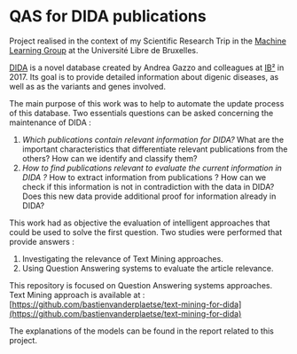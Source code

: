 # QAS for DIDA publications
Project realised in the context of my Scientific Research Trip in the [Machine Learning Group](http://mlg.ulb.ac.be/) at the Université Libre de Bruxelles.

[DIDA](http://dida.ibsquare.be/) is a novel database created by Andrea Gazzo and colleagues at [IB²](http://ibsquare.be/) in 2017. Its goal is to provide detailed information about digenic diseases, as well as as the variants and genes involved.

The main purpose of this work was to help to automate the update process of this database. Two essentials questions can be asked concerning the maintenance of DIDA :
1. *Which publications contain relevant information for DIDA?*
What are the important characteristics that differentiate relevant publications from the others? How can we identify and classify them?
2. *How to find publications relevant to evaluate the current information in DIDA ?*
How to extract information from publications ? How can we check if this information is not in contradiction with the data in DIDA? Does this new data provide additional proof for information already in DIDA?

This work had as objective the evaluation of intelligent approaches that could be used to solve the first question. Two studies were performed that provide answers :
1.  Investigating the relevance of Text Mining approaches.
2.  Using Question Answering systems to  evaluate the article relevance.

This repository is focused on Question Answering systems approaches.
Text Mining approach is available at : [https://github.com/bastienvanderplaetse/text-mining-for-dida](https://github.com/bastienvanderplaetse/text-mining-for-dida)

The explanations of the models can be found in the report related to this project.
